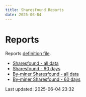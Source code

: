 ```yaml
---
title: Sharesfound Reports
date: 2025-06-04
---
```


# Reports

Reports [definition file](/conf/reports/sharesfound.yml).

* [Sharesfound - all data](/pages/reports/sharesfound/Sharesfound.html)
* [Sharesfound - 60 days](/pages/reports/sharesfound/Sharesfound-60-Days.html)
* [By-miner Sharesfound - all data](/pages/reports/sharesfound/By-miner-Sharesfound.html)
* [By-miner Sharesfound - 60 days](/pages/reports/sharesfound/By-miner-Sharesfound-60-Days.html)

Last updated: 2025-06-04 23:32
